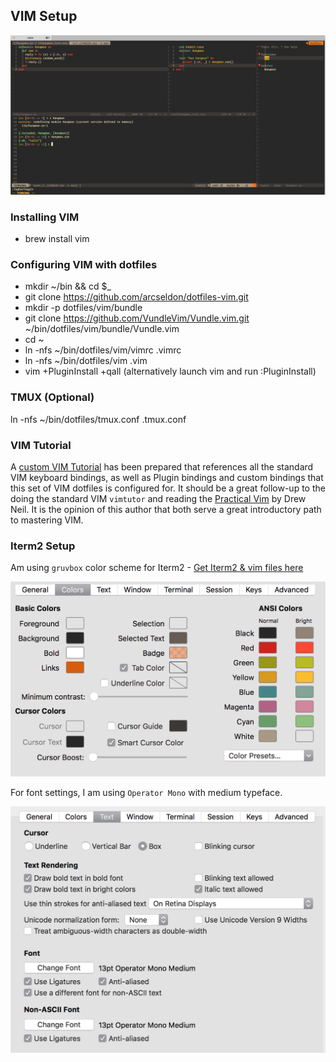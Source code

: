 ## VIM Setup

![run cmd](images/iterm2-screen2.gif) 

### Installing VIM

- brew install vim

### Configuring VIM with dotfiles

- mkdir ~/bin && cd $_
- git clone https://github.com/arcseldon/dotfiles-vim.git 
- mkdir -p dotfiles/vim/bundle
- git clone https://github.com/VundleVim/Vundle.vim.git ~/bin/dotfiles/vim/bundle/Vundle.vim
- cd ~
- ln -nfs ~/bin/dotfiles/vim/vimrc .vimrc
- ln -nfs ~/bin/dotfiles/vim .vim
- vim +PluginInstall +qall   (alternatively launch vim and run :PluginInstall)

### TMUX (Optional)

ln -nfs ~/bin/dotfiles/tmux.conf .tmux.conf

###  VIM Tutorial

A [custom VIM
Tutorial](https://github.com/arcseldon/dotfiles-vim/blob/master/vim/vimtutor.md)
has been prepared that references all the standard VIM keyboard bindings, as
well as Plugin bindings and custom bindings that this set of VIM dotfiles is
configured for. It should be a great follow-up to the doing the standard VIM
`vimtutor` and reading the [Practical
Vim](https://pragprog.com/book/dnvim2/practical-vim-second-edition) by Drew
Neil.  It is the opinion of this author that both serve a great introductory
path to mastering VIM.

### Iterm2 Setup 

Am using `gruvbox` color scheme for Iterm2 - [Get Iterm2 & vim files here](https://github.com/morhetz/gruvbox)


![run cmd](images/iterm2-colors.gif) 


For font settings, I am using `Operator Mono` with medium typeface.

![run cmd](images/iterm2-text.gif) 
